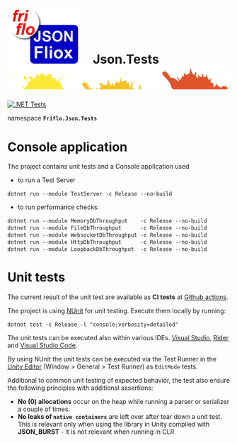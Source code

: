 

# ![logo](../docs/images/Json-Fliox.svg)     **Json.Tests**      ![SPLASH](../docs/images/paint-splatter.svg)

[![.NET Tests](https://github.com/friflo/Friflo.Json.Fliox/workflows/.NET/badge.svg)](https://github.com/friflo/Friflo.Json.Fliox/actions)

namespace **`Friflo.Json.Tests`**

# Console application

The project contains unit tests and a Console application used
- to run a Test Server
```
dotnet run --module TestServer -c Release --no-build
```
- to run performance checks.
```
dotnet run --module MemoryDbThroughput    -c Release --no-build
dotnet run --module FileDbThroughput      -c Release --no-build
dotnet run --module WebsocketDbThroughput -c Release --no-build
dotnet run --module HttpDbThroughput      -c Release --no-build
dotnet run --module LoopbackDbThroughput  -c Release --no-build
```


# Unit tests

The current result of the unit test are available as **CI tests** at
[Github actions](https://github.com/friflo/Friflo.Json.Fliox/actions).

The project is using [NUnit](https://nunit.org/) for unit testing. Execute them locally by running:
```
dotnet test -c Release -l "console;verbosity=detailed"
```
The unit tests can be executed also within various IDEs. [Visual Studio](https://visualstudio.microsoft.com/),
[Rider](https://www.jetbrains.com/rider/) and [Visual Studio Code](https://visualstudio.microsoft.com/).

By using NUnit the unit tests can be executed via the Test Runner in the [Unity Editor](https://unity.com/)
(Window > General > Test Runner) as `EditMode` tests.

Additional to common unit testing of expected behavior, the test also ensure the following principles
with additional assertions:
- **No (0) allocations** occur on the heap while running a parser or serializer a couple of times.
- **No leaks of `native containers`** are left over after tear down a unit test.  
  This is relevant only when using the library in Unity compiled with **JSON_BURST** - it is not relevant when running in CLR

